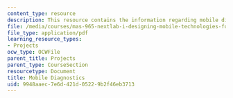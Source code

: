 ```yaml
---
content_type: resource
description: This resource contains the information regarding mobile diagnostics.
file: /media/courses/mas-965-nextlab-i-designing-mobile-technologies-for-the-next-billion-users-fall-2008/9948aaec7e6d421d05229b2f46eb3713_MITMAS_965F08_moca_m4.pdf
file_type: application/pdf
learning_resource_types:
- Projects
ocw_type: OCWFile
parent_title: Projects
parent_type: CourseSection
resourcetype: Document
title: Mobile Diagnostics
uid: 9948aaec-7e6d-421d-0522-9b2f46eb3713
---
```

